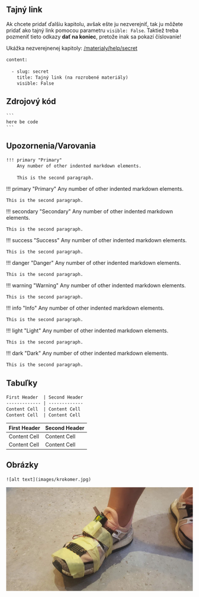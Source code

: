 ## Tajný link
Ak chcete pridať ďalšiu kapitolu, avšak ešte ju nezverejniť, tak ju môžete pridať ako tajný link pomocou parametru `visible: False`. Taktiež treba pozmeniť tieto odkazy **dať na koniec**, pretože inak sa pokazí číslovanie!

Ukážka nezverejnenej kapitoly: [/materialy/help/secret](/materialy/help/secret)

```
content:

  - slug: secret
    title: Tajný link (na rozrobené materiály)
    visible: False
```

## Zdrojový kód

~~~
```
here be code
```
~~~

## Upozornenia/Varovania

~~~
!!! primary "Primary"
    Any number of other indented markdown elements.

    This is the second paragraph.
~~~

!!! primary "Primary"
    Any number of other indented markdown elements.

    This is the second paragraph.


!!! secondary "Secondary"
    Any number of other indented markdown elements.

    This is the second paragraph.

!!! success "Success"
    Any number of other indented markdown elements.

    This is the second paragraph.

!!! danger "Danger"
    Any number of other indented markdown elements.

    This is the second paragraph.

!!! warning "Warning"
    Any number of other indented markdown elements.

    This is the second paragraph.

!!! info "Info"
    Any number of other indented markdown elements.

    This is the second paragraph.

!!! light "Light"
    Any number of other indented markdown elements.

    This is the second paragraph.


!!! dark "Dark"
    Any number of other indented markdown elements.

    This is the second paragraph.

## Tabuľky

~~~
First Header  | Second Header
------------- | -------------
Content Cell  | Content Cell
Content Cell  | Content Cell
~~~

First Header  | Second Header
------------- | -------------
Content Cell  | Content Cell
Content Cell  | Content Cell

## Obrázky

```
![alt text](images/krokomer.jpg)
```

![alt text](images/krokomer.jpg)